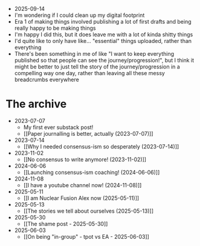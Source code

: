 - 2025-09-14 
- I'm wondering if I could clean up my digital footprint
- Era 1 of making things involved publishing a lot of first drafts and being really happy to be making things
- I'm happy I did this, but it does leave me with a lot of kinda shitty things
- I'd quite like to only have like... "essential" things uploaded, rather than everything
- There's been something in me of like "I want to keep everything published so that people can see the journey/progression!", but I think it might be better to just tell the story of the journey/progression in a compelling way one day, rather than leaving all these messy breadcrumbs everywhere
# The archive
- 2023-07-07
	- My first ever substack post!
	- [[Paper journalling is better, actually (2023-07-07)]]
- 2023-07-14
	- [[Why I needed consensus-ism so desperately (2023-07-14)]]
- 2023-11-02
	- [[No consensus to write anymore! (2023-11-02)]]
- 2024-06-06
	- [[Launching consensus-ism coaching! (2024-06-06)]]
- 2024-11-08
	- [[I have a youtube channel now! (2024-11-08)]]
- 2025-05-11
	- [[I am Nuclear Fusion Alex now (2025-05-11)]]
- 2025-05-13 
	- [[The stories we tell about ourselves (2025-05-13)]]
- 2025-05-30
	- [[The shame post - 2025-05-30]]
- 2025-06-03
	- [[On being "in-group" - tpot vs EA - 2025-06-03]]